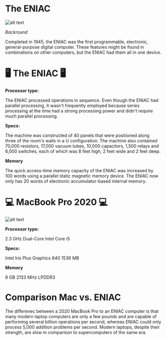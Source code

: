 # **The ENIAC** 

![alt text](https://www.simslifecycle.com/wp-content/uploads/sites/2/2022/01/Electronic-Numerical-Integrator-And-Computer.png)

*Backround*

Completed in 1945, the ENIAC was the first programmable, electronic, general-purpose digital computer. These features might be found in combinations on other computers, but the ENIAC had them all in one device.

# 🖥️ **The ENIAC** 🖥️

**Processor type:**

The ENIAC processed operations in sequence. Even though the ENIAC had parallel processing, it wasn't frequently employed because series processing at the time had a strong processing power and didn't require much parallel processing.

**Specs:**

The machine was constructed of 40 panels that were positioned along three of the room's walls in a U configuration. The machine also contained 70,000 resistors, 17,000 vacuum tubes, 10,000 capacitors, 1,500 relays and 6,000 switches, each of which was 8 feet high, 2 feet wide and 2 feet deep.

**Memory**

The quick access-time memory capacity of the ENIAC was increased by 100 words using a parallel static magnetic memory device. The ENIAC now only has 20 words of electronic accumulator-based internal memory.

# 💻 **MacBook Pro 2020** 💻

![alt text](https://photos5.appleinsider.com/gallery/32087-54714-MBP-vs-MBA-2019-09-xl.jpg)

**Processor type:**

2.3 GHz Dual-Core Intel Core i5

**Specs:**

Intel Iris Plus Graphics 640 1536 MB

**Memory**

8 GB 2133 MHz LPDDR3

# **Comparison Mac vs. ENIAC**

The differenec between a 2020 MacBook Pro to an ENIAC computer is that many modern laptop computers are only a few pounds and are capable of performing several billion operations per second, whereas ENIAC could only process 5,000 addition problems per second. Modern laptops, despite their strength, are slow in comparison to supercomputers of the same era. 
